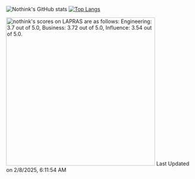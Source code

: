 ![Nothink's GitHub stats](https://github-readme-stats.vercel.app/api?username=nothink&count_private=true&show_icons=true&theme=nord)
[![Top Langs](https://github-readme-stats.vercel.app/api/top-langs/?username=nothink&layout=compact&count_private=true&show_icons=true&theme=nord)](https://github.com/anuraghazra/github-readme-stats)

<!--START_SECTION:lapras-card-->
<p ><a href="https://lapras.com/public/nothink" target="_blank" rel="noopener noreferrer"><img alt="nothink's scores on LAPRAS are as follows: Engineering: 3.7 out of 5.0, Business: 3.72 out of 5.0, Influence: 3.54 out of 5.0." src="https://lapras-card-generator.vercel.app/api/svg?e=3.7&b=3.72&i=3.54&b1=%23020E27&b2=%230E5593&i1=%23030E21&i2=%231688BF&l=en" width="400" ></a>  
Last Updated on 2/8/2025, 6:11:54 AM</p>
<!--END_SECTION:lapras-card-->
